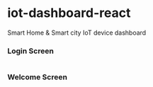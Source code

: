 # iot-dashboard-react
Smart Home &amp; Smart city IoT  device dashboard 

<h3>Login Screen</h3>
<img src = ""/>
<h3>Welcome Screen</h3>
<img src = ""/>
